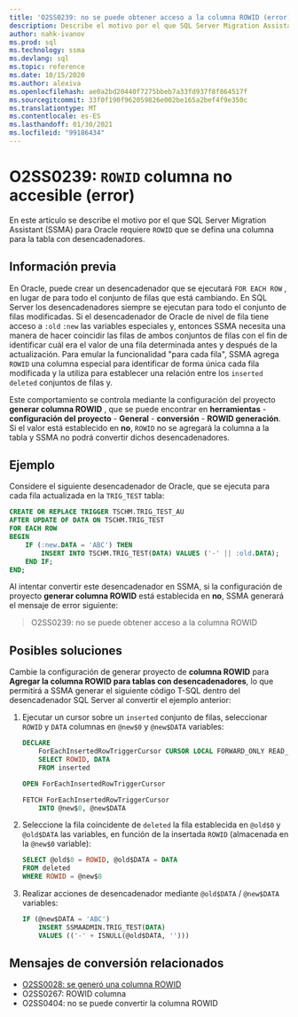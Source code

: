 ```yaml
---
title: 'O2SS0239: no se puede obtener acceso a la columna ROWID (error)'
description: Describe el motivo por el que SQL Server Migration Assistant (SSMA) para Oracle requiere que se defina una columna ROWID.
author: nahk-ivanov
ms.prod: sql
ms.technology: ssma
ms.devlang: sql
ms.topic: reference
ms.date: 10/15/2020
ms.author: alexiva
ms.openlocfilehash: ae0a2bd20440f7275bbeb7a33fd937f8f864517f
ms.sourcegitcommit: 33f0f190f962059826e002be165a2bef4f9e350c
ms.translationtype: MT
ms.contentlocale: es-ES
ms.lasthandoff: 01/30/2021
ms.locfileid: "99186434"
---
```

# <a name="o2ss0239-rowid-column-not-accessible-error"></a>O2SS0239: `ROWID` columna no accesible (error)

En este artículo se describe el motivo por el que SQL Server Migration Assistant (SSMA) para Oracle requiere `ROWID` que se defina una columna para la tabla con desencadenadores.

## <a name="background"></a>Información previa

En Oracle, puede crear un desencadenador que se ejecutará `FOR EACH ROW` , en lugar de para todo el conjunto de filas que está cambiando. En SQL Server los desencadenadores siempre se ejecutan para todo el conjunto de filas modificadas. Si el desencadenador de Oracle de nivel de fila tiene acceso a `:old` `:new` las variables especiales y, entonces SSMA necesita una manera de hacer coincidir las filas de ambos conjuntos de filas con el fin de identificar cuál era el valor de una fila determinada antes y después de la actualización. Para emular la funcionalidad "para cada fila", SSMA agrega `ROWID` una columna especial para identificar de forma única cada fila modificada y la utiliza para establecer una relación entre los `inserted` `deleted` conjuntos de filas y.

Este comportamiento se controla mediante la configuración del proyecto **generar columna ROWID** , que se puede encontrar en **herramientas**  -  **configuración del proyecto**  -  **General**  -  **conversión**  -  **ROWID generación**. Si el valor está establecido en **no**, `ROWID` no se agregará la columna a la tabla y SSMA no podrá convertir dichos desencadenadores.

## <a name="example"></a>Ejemplo

Considere el siguiente desencadenador de Oracle, que se ejecuta para cada fila actualizada en la `TRIG_TEST` tabla:

```sql
CREATE OR REPLACE TRIGGER TSCHM.TRIG_TEST_AU
AFTER UPDATE OF DATA ON TSCHM.TRIG_TEST
FOR EACH ROW
BEGIN
    IF (:new.DATA = 'ABC') THEN
        INSERT INTO TSCHM.TRIG_TEST(DATA) VALUES ('-' || :old.DATA);
    END IF;
END;
```

Al intentar convertir este desencadenador en SSMA, si la configuración de proyecto **generar columna ROWID** está establecida en **no**, SSMA generará el mensaje de error siguiente:

> O2SS0239: no se puede obtener acceso a la columna ROWID

## <a name="possible-remedies"></a>Posibles soluciones

Cambie la configuración de generar proyecto de **columna ROWID** para **Agregar la columna ROWID para tablas con desencadenadores**, lo que permitirá a SSMA generar el siguiente código T-SQL dentro del desencadenador SQL Server al convertir el ejemplo anterior:

1) Ejecutar un cursor sobre un `inserted` conjunto de filas, seleccionar `ROWID` y `DATA` columnas en `@new$0` y `@new$DATA` variables:

    ```sql
    DECLARE
        ForEachInsertedRowTriggerCursor CURSOR LOCAL FORWARD_ONLY READ_ONLY FOR
        SELECT ROWID, DATA
        FROM inserted

    OPEN ForEachInsertedRowTriggerCursor

    FETCH ForEachInsertedRowTriggerCursor
        INTO @new$0, @new$DATA
    ```

2) Seleccione la fila coincidente de `deleted` la fila establecida en `@old$0` y `@old$DATA` las variables, en función de la insertada `ROWID` (almacenada en la `@new$0` variable):

    ```sql
    SELECT @old$0 = ROWID, @old$DATA = DATA
    FROM deleted
    WHERE ROWID = @new$0
    ```

3) Realizar acciones de desencadenador mediante `@old$DATA` / `@new$DATA` variables:

    ```sql
    IF (@new$DATA = 'ABC')
        INSERT SSMAADMIN.TRIG_TEST(DATA)
        VALUES (('-' + ISNULL(@old$DATA, '')))
    ```

## <a name="related-conversion-messages"></a>Mensajes de conversión relacionados

* [O2SS0028: se generó una columna ROWID](o2ss0028.md)
* O2SS0267: ROWID columna
* O2SS0404: no se puede convertir la columna ROWID
